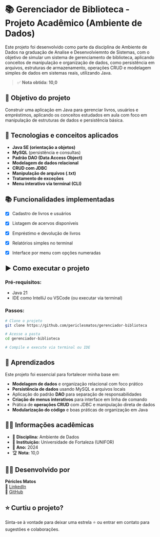 # 📚 Gerenciador de Biblioteca - Projeto Acadêmico (Ambiente de Dados)

Este projeto foi desenvolvido como parte da disciplina de Ambiente de Dados na graduação de Analise e Desenvolviemnto de Sistemas, com o objetivo de simular um sistema de gerenciamento de biblioteca, aplicando conceitos de manipulação e organização de dados, como persistência em arquivos, estruturas de armazenamento, operações CRUD e modelagem simples de dados em sistemas reais, utilizando Java.

> ✅ **Nota obtida: 10,0**



## 🎯 Objetivo do projeto

Construir uma aplicação em Java para gerenciar livros, usuários e empréstimos, aplicando os conceitos estudados em aula com foco em manipulação de estruturas de dados e persistência básica.


## 🚀 Tecnologias e conceitos aplicados

- **Java SE (orientação a objetos)**
- **MySQL** (persistência e consultas)
- **Padrão DAO (Data Access Object)**
- **Modelagem de dados relacional**
- **CRUD com JDBC**
- **Manipulação de arquivos (.txt)**
- **Tratamento de exceções**
- **Menu interativo via terminal (CLI)**



## 📚 Funcionalidades implementadas

- [x] Cadastro de livros e usuários
- [x] Listagem de acervos disponíveis
- [x] Empréstimo e devolução de livros
- [x] Relatórios simples no terminal
- [x] Interface por menu com opções numeradas



## ▶️ Como executar o projeto

### Pré-requisitos:
- Java 21
- IDE como IntelliJ ou VSCode (ou executar via terminal)

### Passos:

```bash
# Clone o projeto
git clone https://github.com/periclesmatos/gerenciador-biblioteca

# Acesse a pasta
cd gerenciador-biblioteca

# Compile e execute via terminal ou IDE
```

## 🧠 Aprendizados

Este projeto foi essencial para fortalecer minha base em:

- **Modelagem de dados** e organização relacional com foco prático
- **Persistência de dados** usando MySQL e arquivos locais
- Aplicação do padrão **DAO** para separação de responsabilidades
- **Criação de menus interativos** para interface em linha de comando
- Prática de **operações CRUD** com JDBC e manipulação direta de dados
- **Modularização do código** e boas práticas de organização em Java



## 👨‍🎓 Informações acadêmicas

- 💼 **Disciplina:** Ambiente de Dados
- 🏫 **Instituição:** Universidade de Fortaleza (UNIFOR)
- 📅 **Ano:** 2024
- 🏆 **Nota:** 10,0



## 👨‍💻 Desenvolvido por

**Péricles Matos**  
🔗 [LinkedIn](https://www.linkedin.com/in/pericles-matos)  
🐙 [GitHub](https://github.com/periclesmatos)



## ⭐ Curtiu o projeto?

Sinta-se à vontade para deixar uma estrela ⭐ ou entrar em contato para sugestões e colaborações.
